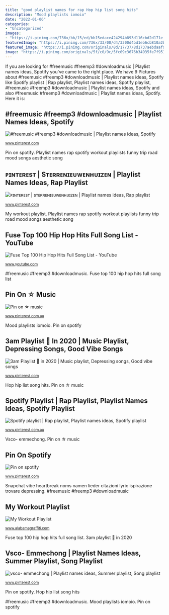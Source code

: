 ```yaml
---
title: "good playlist names for rap Hop hip list song hits"
description: "Mood playlists iomoio"
date: "2022-01-06"
categories:
- "Uncategorized"
images:
- "https://i.pinimg.com/736x/bb/15/ed/bb15edace424294b893d116cbd2d171e.jpg"
featuredImage: "https://i.pinimg.com/736x/33/00/d4/3300d4bd1eb6cb810a2b0081844ae23b.jpg"
featured_image: "https://i.pinimg.com/originals/8d/17/37/8d1737aebdaaf9e5520de788ad575ae3.jpg"
image: "https://i.pinimg.com/originals/5f/c0/9c/5fc09c3676b34935fe7f9517b6cadff1.jpg"
---
```


If you are looking for #freemusic #freemp3 #downloadmusic | Playlist names ideas, Spotify you've came to the right place. We have 9 Pictures about #freemusic #freemp3 #downloadmusic | Playlist names ideas, Spotify like Spotify playlist | Rap playlist, Playlist names ideas, Spotify playlist, #freemusic #freemp3 #downloadmusic | Playlist names ideas, Spotify and also #freemusic #freemp3 #downloadmusic | Playlist names ideas, Spotify. Here it is:

## #freemusic #freemp3 #downloadmusic | Playlist Names Ideas, Spotify

![#freemusic #freemp3 #downloadmusic | Playlist names ideas, Spotify](https://i.pinimg.com/originals/5c/1e/8e/5c1e8ef1ab1bda45cb62b396b78d7053.jpg "Mood playlists iomoio")

<small>www.pinterest.com</small>

Pin on spotify. Playlist names rap spotify workout playlists funny trip road mood songs aesthetic song

## ᴘɪɴᴛᴇʀᴇsᴛ | Sᴛᴇʀʀᴇɴɪᴇᴜᴡᴇɴʜᴜɪᴢᴇɴ | Playlist Names Ideas, Rap Playlist

![ᴘɪɴᴛᴇʀᴇsᴛ | sᴛᴇʀʀᴇɴɪᴇᴜᴡᴇɴʜᴜɪᴢᴇɴ | Playlist names ideas, Rap playlist](https://i.pinimg.com/originals/8d/17/37/8d1737aebdaaf9e5520de788ad575ae3.jpg "Pin on ☆ music")

<small>www.pinterest.com</small>

My workout playlist. Playlist names rap spotify workout playlists funny trip road mood songs aesthetic song

## Fuse Top 100 Hip Hop Hits Full Song List - YouTube

![Fuse Top 100 Hip Hop Hits Full Song List - YouTube](https://i.ytimg.com/vi/NVQ2nrkR1I4/maxresdefault.jpg "Hop hip list song hits")

<small>www.youtube.com</small>

#freemusic #freemp3 #downloadmusic. Fuse top 100 hip hop hits full song list

## Pin On ☆ Music

![Pin on ☆ music](https://i.pinimg.com/736x/bb/15/ed/bb15edace424294b893d116cbd2d171e.jpg "Snapchat vibe heartbreak noms namen lieder citazioni lyric ispirazione trovare depressing")

<small>www.pinterest.com.au</small>

Mood playlists iomoio. Pin on spotify

## 3am Playlist 🏽 In 2020 | Music Playlist, Depressing Songs, Good Vibe Songs

![3am Playlist 🏽 in 2020 | Music playlist, Depressing songs, Good vibe songs](https://i.pinimg.com/736x/b9/02/73/b9027378fc9213a3bd98d8e68567dccd.jpg "Pin on ☆ music")

<small>www.pinterest.com</small>

Hop hip list song hits. Pin on ☆ music

## Spotify Playlist | Rap Playlist, Playlist Names Ideas, Spotify Playlist

![Spotify playlist | Rap playlist, Playlist names ideas, Spotify playlist](https://i.pinimg.com/736x/33/00/d4/3300d4bd1eb6cb810a2b0081844ae23b.jpg "Playlist spotify names summer songs song vsco aesthetic vibe apple")

<small>www.pinterest.com.au</small>

Vsco- emmechong. Pin on ☆ music

## Pin On Spotify

![Pin on spotify](https://i.pinimg.com/originals/77/dd/ac/77ddac12d21c3e3f61b268c18739f6b7.png "Vsco- emmechong")

<small>www.pinterest.com</small>

Snapchat vibe heartbreak noms namen lieder citazioni lyric ispirazione trovare depressing. #freemusic #freemp3 #downloadmusic

## My Workout Playlist

![My Workout Playlist](http://www.alabamagraffiti.com/wp-content/uploads/2017/02/WORK-OUT-PLAYLIST-1.jpg "My workout playlist")

<small>www.alabamagraffiti.com</small>

Fuse top 100 hip hop hits full song list. 3am playlist 🏽 in 2020

## Vsco- Emmechong | Playlist Names Ideas, Summer Playlist, Song Playlist

![vsco- emmechong | Playlist names ideas, Summer playlist, Song playlist](https://i.pinimg.com/originals/5f/c0/9c/5fc09c3676b34935fe7f9517b6cadff1.jpg "Vsco- emmechong")

<small>www.pinterest.com</small>

Pin on spotify. Hop hip list song hits

#freemusic #freemp3 #downloadmusic. Mood playlists iomoio. Pin on spotify
